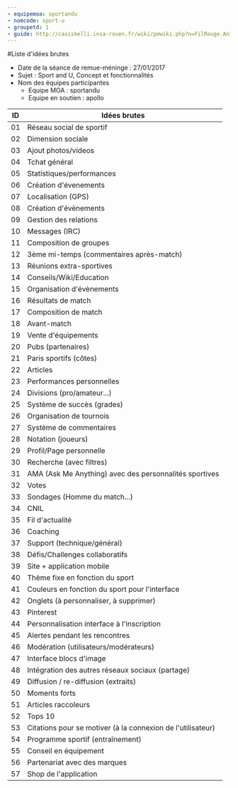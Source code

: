 ```yaml
---
- equipemoa: sportandu
- nomcode: sport-u
- groupetd: 1
- guide: http://casisbelli.insa-rouen.fr/wiki/pmwiki.php?n=FilRouge.AnimerRemueMeninge
---
```



#Liste d'idées brutes
- Date de la séance de remue-méninge : 27/01/2017
- Sujet : Sport and U, Concept et fonctionnalités
- Nom des équipes participantes
  - Equipe MOA : sportandu
  - Equipe en soutien : apollo

| ID 	| Idées brutes 	|
|----	|--------------	|
|  01  	|         Réseau social de sportif     	|
|  02  	|        Dimension sociale      	|
|   03 	|      Ajout photos/videos        	|
|   04 	|        Tchat général      	|
|   05 	|        Statistiques/performances      	|
|  06  	|        Création d'évenements      	|
|  07  	|       Localisation (GPS)       	|
|    08   |            Création d'évènements                     |
|   09    |          Gestion des relations                       |
|   10    |        Messages (IRC)                         |
|   11    |          Composition de groupes                       |
|  12     |     3ème mi-temps (commentaires après-match)                            |
|   13    |              Réunions extra-sportives                   |
|   14    |              Conseils/Wiki/Education                   |
|  15      |        Organisation d'évènements                         |
|  16     |          Résultats de match                       |
|  17     |           Composition de match                      |
|   18    |        Avant-match                         |
|   19    |             Vente d'équipements                    |
|  20     |                Pubs (partenaires)                 |
|    21   |          Paris sportifs (côtes)                       |
|  22     |        Articles                          |
|  23     |         Performances personnelles                        |
|   24    |           Divisions (pro/amateur...)                      |
|   25    |           Système de succès (grades)                      |
|    26   |        Organisation de tournois                         |
|   27    |          Système de commentaires                       |
|   28    |          Notation (joueurs)                       |
|   29    |            Profil/Page personnelle                     |
|   30    |          Recherche (avec filtres)                       |
|    31   |        AMA (Ask Me Anything) avec des personnalités sportives                         |
|    32   |           Votes                      |
|  33     |         Sondages (Homme du match...)                        |
|  34     |             CNIL                    |
|   35    |            Fil d'actualité                     |
|  36     |         Coaching                        |
|  37     |          Support (technique/général)                       |
|  38     |       Défis/Challenges collaboratifs                          |
|  39     |         Site + application mobile                        |
|  40     |         Thème fixe en fonction du sport                        |
|  41     |         Couleurs en fonction du sport pour l'interface                        |
|  42     |            Onglets (à personnaliser, à supprimer)                     |
|  43     |         Pinterest                        |
|  44     |          Personnalisation interface à l'inscription                       |
|  45     |           Alertes pendant les rencontres                      |
|  46     |         Modération (utilisateurs/modérateurs)                        |
|  47     |         Interface blocs d'image                        |
|  48     |       Intégration des autres réseaux sociaux (partage)                          |
|  49     |       Diffusion / re-diffusion (extraits)                          |
|  50     |       Moments forts                          |
|  51     |        Articles raccoleurs                       |
|  52     |        Tops 10                         |
|  53     |      Citations pour se motiver (à la connexion de l'utilisateur)                           |
|  54     |      Programme sportif (entraînement)                           |
|  55     |      Conseil en équipement                          |
|  56     |      Partenariat avec des marques                           |
|  57     |      Shop de l'application                           |








